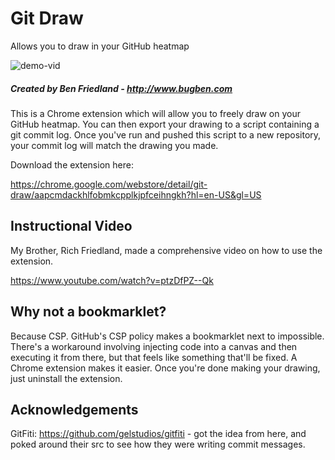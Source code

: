 # Git Draw
Allows you to draw in your GitHub heatmap

![demo-vid](https://github.com/ben174/git-draw/raw/master/media/demo-video.gif)


##### Created by Ben Friedland - http://www.bugben.com


This is a Chrome extension which will allow you to freely draw on your GitHub
heatmap. You can then export your drawing to a script containing a git commit
log. Once you've run and pushed this script to a new repository, your commit
log will match the drawing you made.

Download the extension here: 

https://chrome.google.com/webstore/detail/git-draw/aapcmdackhlfobmkcpplkjpfceihngkh?hl=en-US&gl=US

## Instructional Video

My Brother, Rich Friedland, made a comprehensive video on how to use the extension.

https://www.youtube.com/watch?v=ptzDfPZ--Qk


## Why not a bookmarklet?

Because CSP. GitHub's CSP policy makes a bookmarklet next to impossible.
There's a workaround involving injecting code into a canvas and then executing
it from there, but that feels like something that'll be fixed. A Chrome extension
makes it easier. Once you're done making your drawing, just uninstall the extension.

## Acknowledgements

GitFiti: https://github.com/gelstudios/gitfiti - got the idea from here, and 
poked around their src to see how they were writing commit messages.

